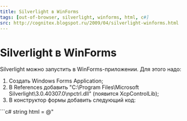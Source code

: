 ```yaml
---
title: Silverlight в WinForms
tags: [out-of-browser, silverlight, winforms, html, c#]
src: http://cognitex.blogspot.ru/2009/04/silverlight-winforms.html
---
```

# Silverlight в WinForms
Silverlight можно запустить в WinForms-приложении. Для этого надо: 
<ol>
  <li>Создать Windows Forms Application;</li>
  <li>В References добавить "C:\Program Files\Microsoft Silverlight\3.0.40307.0\npctrl.dll" (появится XcpControlLib);</li>
  <li>В конструктор формы добавить следующий код:</li>
</ol>
```c#
string html = @"
        	<BODY STYLE='margin: 0px; padding: 0px;'>
            	<SCRIPT TYPE='text/javascript'>
            	function onSilverlightError(sender, args)
            	{
                	alert(args.errorMessage + ' ' + args.errorType);
            	}
            	</SCRIPT>
            	<SCRIPT id='_Xaml' type='text/xaml'>
                	<?xml version='1.0' encoding='utf-8' ?>
                	<Canvas
                    	xmlns='http://schemas.microsoft.com/winfx/2006/xaml/presentation'
                    	xmlns:x='http://schemas.microsoft.com/winfx/2006/xaml'>
                        	<TextBlock FontSize='40' Foreground='Red'>Hello, World!</TextBlock>
                	</Canvas>
            	</SCRIPT>
            	<OBJECT ID='_Ag' CLASSID='clsid:DFEAF541-F3E1-4C24-ACAC-99C30715084A' Width='100%' Height='100%'>
                	<PARAM NAME='Background' VALUE='#FFFADF' />
                	<PARAM NAME='onerror' VALUE='onSilverlightError' />
                	<PARAM NAME='Source' VALUE='#_Xaml' />
            	</OBJECT>
        	</BODY>";

WebBrowser wb = new WebBrowser();
wb.Dock = DockStyle.Fill;
wb.DocumentText = html;
wb.Parent = this;
```
Есть одно ограничение: в xaml нельзя использовать, например, Button; получим exception: "ParserError: Unknown element: Button". Причина в том, что Button определен в System.Windows.Controls (System.Windows.dll); Для использования контролов из Silverlight (старше 1) требуется компиляция; в результате будет создан .xap-файл, который необходимо загрузить в Silverlight.
